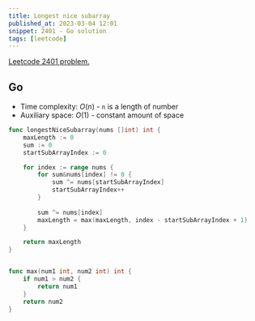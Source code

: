 ```yaml
---
title: Longest nice subarray
published_at: 2023-03-04 12:01
snippet: 2401 - Go solution
tags: [leetcode]
---
```


[Leetcode 2401 problem.](https://leetcode.com/problems/longest-nice-subarray/)

## Go

- Time complexity: $O(n)$ - `n` is a length of number
- Auxiliary space: $O(1)$ - constant amount of space

```go
func longestNiceSubarray(nums []int) int {
	maxLength := 0
	sum := 0
	startSubArrayIndex := 0

	for index := range nums {
        for sum&nums[index] != 0 {
		    sum ^= nums[startSubArrayIndex]
		    startSubArrayIndex++
	    }
	
	    sum ^= nums[index]
        maxLength = max(maxLength, index - startSubArrayIndex + 1)
    }

    return maxLength
}


func max(num1 int, num2 int) int {
	if num1 > num2 {
		return num1
    }
    return num2
}

```
